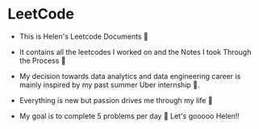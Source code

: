 # LeetCode
* This is Helen's Leetcode Documents 🥰 
* It contains all the leetcodes I worked on and the Notes I took Through the Process 📒

* My decision towards data analytics and data engineering career is mainly inspired by my past summer Uber internship 🚛. 
* Everything is new but passion drives me through my life 🗽 
* My goal is to complete 5 problems per day 💪 Let's gooooo Helen!!
